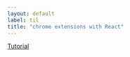 ```yaml
---
layout: default
label: til
title: "chrome extensions with React"
---
```


[Tutorial](http://michelletilley.net/2014/02/24/creating-chrome-extensions-with-react.html)


